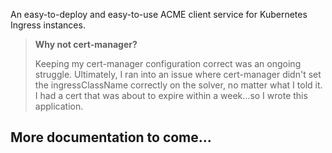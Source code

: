 An easy-to-deploy and easy-to-use ACME client service for Kubernetes Ingress instances.

> **Why not cert-manager?**
> 
> Keeping my cert-manager configuration correct was an ongoing struggle. Ultimately, I ran into an issue where cert-manager didn't set the ingressClassName correctly on the solver, no matter what I told it. I had a cert that was about to expire within a week...so I wrote this application.

## More documentation to come...